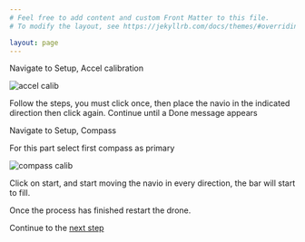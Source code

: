 ```yaml
---
# Feel free to add content and custom Front Matter to this file.
# To modify the layout, see https://jekyllrb.com/docs/themes/#overriding-theme-defaults

layout: page
---
```


Navigate to Setup, Accel calibration

![accel calib](../../assets/accel_calib.jpeg)

Follow the steps, you must click once, then place the navio in the indicated direction then click again. Continue until a Done message appears


Navigate to Setup, Compass

For this part select first compass as primary

![compass calib](../../assets/compas_calib.jpeg)

Click on start, and start moving the navio in every direction, the bar will start to fill.

Once the process has finished restart the drone.

Continue to the [next step](./GPS.html)